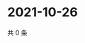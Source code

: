 # 2021-10-26

共 0 条

<!-- BEGIN WEIBO -->
<!-- 最后更新时间 Tue Oct 26 2021 04:01:01 GMT+0800 (China Standard Time) -->

<!-- END WEIBO -->
